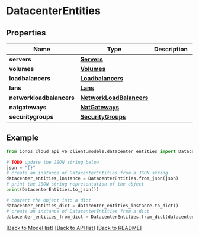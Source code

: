 # DatacenterEntities


## Properties

Name | Type | Description | Notes
------------ | ------------- | ------------- | -------------
**servers** | [**Servers**](Servers.md) |  | [optional] 
**volumes** | [**Volumes**](Volumes.md) |  | [optional] 
**loadbalancers** | [**Loadbalancers**](Loadbalancers.md) |  | [optional] 
**lans** | [**Lans**](Lans.md) |  | [optional] 
**networkloadbalancers** | [**NetworkLoadBalancers**](NetworkLoadBalancers.md) |  | [optional] 
**natgateways** | [**NatGateways**](NatGateways.md) |  | [optional] 
**securitygroups** | [**SecurityGroups**](SecurityGroups.md) |  | [optional] 

## Example

```python
from ionos_cloud_api_v6_client.models.datacenter_entities import DatacenterEntities

# TODO update the JSON string below
json = "{}"
# create an instance of DatacenterEntities from a JSON string
datacenter_entities_instance = DatacenterEntities.from_json(json)
# print the JSON string representation of the object
print(DatacenterEntities.to_json())

# convert the object into a dict
datacenter_entities_dict = datacenter_entities_instance.to_dict()
# create an instance of DatacenterEntities from a dict
datacenter_entities_from_dict = DatacenterEntities.from_dict(datacenter_entities_dict)
```
[[Back to Model list]](../README.md#documentation-for-models) [[Back to API list]](../README.md#documentation-for-api-endpoints) [[Back to README]](../README.md)


